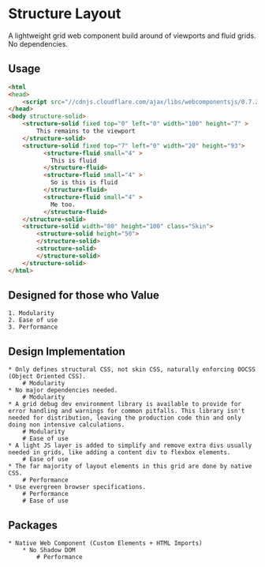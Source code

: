 # Structure Layout
A lightweight grid web component build around of viewports and fluid grids. No dependencies.

## Usage

```html
<html
<head>
    <script src="//cdnjs.cloudflare.com/ajax/libs/webcomponentsjs/0.7.2/webcomponents-lite.min.js"></script>
</head>
<body structure-solid>
    <structure-solid fixed top="0" left="0" width="100" height="7" >
    	This remains to the viewport
    </structure-solid>
    <structure-solid fixed top="7" left="0" width="20" height="93">
          <structure-fluid small="4" >
            This is fluid
          </structure-fluid>
          <structure-fluid small="4" >
            So is this is fluid
          </structure-fluid>
          <structure-fluid small="4" >
            Me too.
          </structure-fluid>
    </structure-solid>
    <structure-solid width="80" height="100" class="Skin">
        <structure-solid height="50">
        </structure-solid>
        <structure-solid>
        </structure-solid>
    </structure-solid>
</html>
```

## Designed for those who Value

	1. Modularity
	2. Ease of use
	3. Performance

## Design Implementation

	* Only defines structural CSS, not skin CSS, naturally enforcing OOCSS (Object Oriented CSS).
		# Modularity
	* No major dependencies needed. 
		# Modularity 
	* A grid debug dev environment library is available to provide for error handling and warnings for common pitfalls. This library isn't needed for distribution, leaving the production code thin and only doing non intensive calculations.
		# Modularity
		# Ease of use
	* A light JS layer is added to simplify and remove extra divs usually needed in grids, like adding a content div to flexbox elements.
		# Ease of use
	* The far majority of layout elements in this grid are done by native CSS. 
		# Performance
	* Use evergreen browser specifications.
		# Performance
		# Ease of use

## Packages

	* Native Web Component (Custom Elements + HTML Imports)
		* No Shadow DOM 
			# Performance
